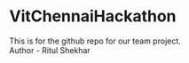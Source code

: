 # VitChennaiHackathon
This is for the github repo for our team project.
<br>
Author - Ritul Shekhar
